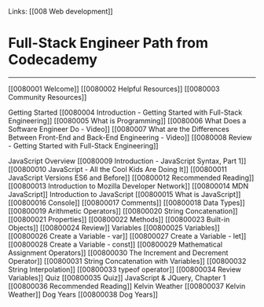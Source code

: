Links:  [[008 Web development]]
# Full-Stack Engineer Path from Codecademy
---
[[0080001 Welcome]]
[[0080002 Helpful Resources]]
[[0080003 Community Resources]]

Getting Started
[[0080004 Introduction - Getting Started with Full-Stack Engineering]]
	[[0080005 What is Programming]]
	[[0080006 What Does a Software Engineer Do - Video]]
	[[0080007 What are the Differences Between Front-End and Back-End Engineering - Video]]
[[0080008 Review - Getting Started with Full-Stack Engineering]]

JavaScript Overview
[[0080009 Introduction - JavaScript Syntax, Part 1]]
[[00800010 JavaScript - All the Cool Kids Are Doing It]]
[[00800011  JavaScript Versions ES6 and Before]]
[[00800012 Recommended Reading]]
[[00800013 Introduction to Mozilla Developer Network]]
[[00800014 MDN JavaScript]]
Introduction to JavaScript
[[00800015 What is JavaScript]]
[[00800016 Console]]
[[00800017 Comments]]
[[00800018 Data Types]]
[[00800019 Arithmetic Operators]]
[[00800020 String Concatenation]]
[[00800021 Properties]]
[[00800022 Methods]]
[[00800023 Built-in Objects]]
[[00800024 Review]]
Variables
[[00800025 Variables]]
[[00800026 Create a Variable - var]]
[[00800027 Create a Variable - let]]
[[00800028 Create a Variable - const]]
[[00800029 Mathematical Assignment Operators]]
[[00800030 The Increment and Decrement Operator]]
[[00800031 String Concatenation with Variables]]
[[00800032 String Interpolation]]
[[00800033 typeof operator]]
[[00800034 Review Variables]]
Quiz
[[00800035 Quiz]]
JavaScript & JQuery, Chapter 1
[[00800036 Recommended Reading]]
Kelvin Weather
[[00800037 Kelvin Weather]]
Dog Years
[[00800038 Dog Years]]